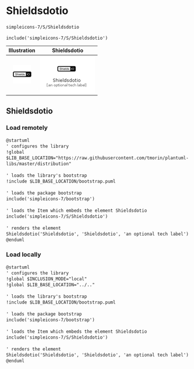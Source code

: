 # Shieldsdotio


```text
simpleicons-7/S/Shieldsdotio
```

```text
include('simpleicons-7/S/Shieldsdotio')
```



| Illustration | Shieldsdotio |
| :---: | :---: |
| ![illustration for Illustration](../../simpleicons-7/S/Shieldsdotio.png) | ![illustration for Shieldsdotio](../../simpleicons-7/S/Shieldsdotio.Local.png) |




## Shieldsdotio

### Load remotely
```plantuml
@startuml
' configures the library
!global $LIB_BASE_LOCATION="https://raw.githubusercontent.com/tmorin/plantuml-libs/master/distribution"

' loads the library's bootstrap
!include $LIB_BASE_LOCATION/bootstrap.puml

' loads the package bootstrap
include('simpleicons-7/bootstrap')

' loads the Item which embeds the element Shieldsdotio
include('simpleicons-7/S/Shieldsdotio')

' renders the element
Shieldsdotio('Shieldsdotio', 'Shieldsdotio', 'an optional tech label')
@enduml
```

### Load locally
```plantuml
@startuml
' configures the library
!global $INCLUSION_MODE="local"
!global $LIB_BASE_LOCATION="../.."

' loads the library's bootstrap
!include $LIB_BASE_LOCATION/bootstrap.puml

' loads the package bootstrap
include('simpleicons-7/bootstrap')

' loads the Item which embeds the element Shieldsdotio
include('simpleicons-7/S/Shieldsdotio')

' renders the element
Shieldsdotio('Shieldsdotio', 'Shieldsdotio', 'an optional tech label')
@enduml
```

